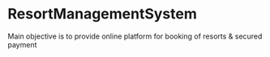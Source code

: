 # ResortManagementSystem
Main objective is to provide  online platform for booking of resorts & secured payment 

